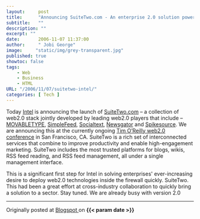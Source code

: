 ```yaml
---
layout:     post
title:      "Announcing SuiteTwo.com - An enterprise 2.0 solution powered by Intel"
subtitle:   ""
description: ""
excerpt: ""
date:       2006-11-07 11:37:00
author:     " Jobi George"
image:     "static/img/grey-transparent.jpg"
published: true
showtoc: false 
tags:
    - Web
    - Business
    - HTML
URL: "/2006/11/07/suitetwo-intel/"
categories: [ Tech ]
---
```

Today [Intel](http://www.intel.com/) is announcing the launch of [SuiteTwo.com](http://www.suitetwo.com/) – a collection of web2.0 stack jointly developed by leading web2.0 players that include – [MOVABLETYPE](http://www.sixapart.com/), [SimpleFeed](http://www.simplefeed.com/), [Socialtext](http://www.socialtext.com/), [Newsgator](http://www.socialtext.com/) and [Spikesource](http://www.spikesource.com/). We are announcing this at the currently ongoing [Tim O’Reilly web2.0 conference](http://www.web2con.com/) in San Francisco, CA. SuiteTwo is a rich set of interconnected services that combine to improve productivity and enable high-engagement marketing. SuiteTwo includes the most trusted platforms for blogs, wikis, RSS feed reading, and RSS feed management, all under a single management interface.


This is a significant first step for Intel in solving enterprises' ever-increasing desire to deploy web2.0 technologies inside the firewall quickly. SuiteTwo. This had been a great effort at cross-industry collaboration to quickly bring a solution to a sector. Stay tuned. We are already busy with version 2.0



_______________
Originally posted at 
[ Blogspot ](http://jobig.blogspot.com/2006/11/announcing-suitetwocom-enterprise-20.html) 
on **{{< param date >}}** 